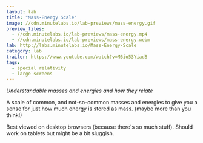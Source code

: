 ```yaml
---
layout: lab
title: "Mass-Energy Scale"
image: //cdn.minutelabs.io/lab-previews/mass-energy.gif
preview_files:
  - //cdn.minutelabs.io/lab-previews/mass-energy.mp4
  - //cdn.minutelabs.io/lab-previews/mass-energy.webm
lab: http://labs.minutelabs.io/Mass-Energy-Scale
category: lab
trailer: https://www.youtube.com/watch?v=M6io53Yiad8
tags:
  - special relativity
  - large screens
---
```


*Understandable masses and energies and how they relate*

A scale of common, and not-so-common masses and energies to give you a sense for just how much energy is stored as mass. (maybe more than you think!)

Best viewed on desktop browsers (because there's so much stuff). Should work on tablets but might be a bit sluggish.
